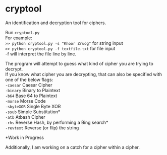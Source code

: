 # cryptool
An identification and decryption tool for ciphers.

Run `cryptool.py` <br />
For example: <br />
`>> python cryptool.py -s "Khoor Zruog"`  for string input <br />
`>> python cryptool.py -f textfile.txt`   for file input <br />
-f will interpret the file line by line. <br />

The program will attempt to guess what kind of cipher you are trying to decrypt. <br />
If you know what cipher you are decrypting, that can also be specified with one of the below flags: <br />
`-caesar`     Caesar Cipher <br />
`-binary`    Binary to Plaintext <br />
`-b64`       Base 64 to Plaintext <br />
`-morse`     Morse Code <br />
`-sbyteXOR`  Single Byte XOR <br />
`-ssub`      Simple Substitution* <br />
`-atb`       Atbash Cipher <br />
`-rhs`       Reverse Hash, by performing a Bing search* <br />
`-revtext`	 Reverse (or flip) the string <br />

*Work in Progress

Additionally, I am working on a catch for a cipher within a cipher.
